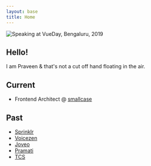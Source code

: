 ```yaml
---
layout: base
title: Home
---
```


<picture class="hero-banner">
  <source media="(max-width: 480px)" srcset="/assets/images/home-banner-mobile.avif" />
  <source media="(max-width: 767px)" srcset="/assets/images/home-banner-tablet.avif" />
  <img src="/assets/images/home-banner-desktop.avif" alt="Speaking at VueDay, Bengaluru, 2019" fetchpriority="high" />
</picture>

## Hello!

I am Praveen & that's not a cut off hand floating in the air.

## Current

- Frontend Architect @ [smallcase](https://smallcase.com)

## Past

- [Sprinklr](https://sprinklr.com)
- [Voicezen](https://voicezen.ai)
- [Joveo](https://joveo.com)
- [Pramati](https://pramati.com)
- [TCS](https://tcs.com)
